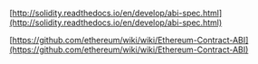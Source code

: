 [http://solidity.readthedocs.io/en/develop/abi-spec.html](http://solidity.readthedocs.io/en/develop/abi-spec.html)

[https://github.com/ethereum/wiki/wiki/Ethereum-Contract-ABI](https://github.com/ethereum/wiki/wiki/Ethereum-Contract-ABI)



